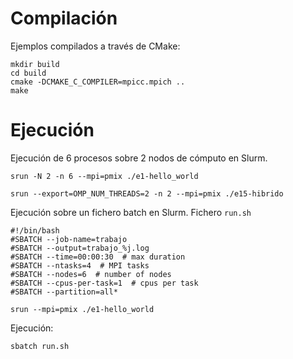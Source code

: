 # Compilación

Ejemplos compilados a través de CMake:

```
mkdir build
cd build
cmake -DCMAKE_C_COMPILER=mpicc.mpich ..
make
```

# Ejecución

Ejecución de 6 procesos sobre 2 nodos de cómputo en Slurm.

```
srun -N 2 -n 6 --mpi=pmix ./e1-hello_world
```

```
srun --export=OMP_NUM_THREADS=2 -n 2 --mpi=pmix ./e15-hibrido
```


Ejecución sobre un fichero batch en Slurm. Fichero `run.sh`

```
#!/bin/bash
#SBATCH --job-name=trabajo
#SBATCH --output=trabajo_%j.log
#SBATCH --time=00:00:30  # max duration
#SBATCH --ntasks=4  # MPI tasks
#SBATCH --nodes=6  # number of nodes
#SBATCH --cpus-per-task=1  # cpus per task
#SBATCH --partition=all*

srun --mpi=pmix ./e1-hello_world
```


Ejecución:

```
sbatch run.sh
```
